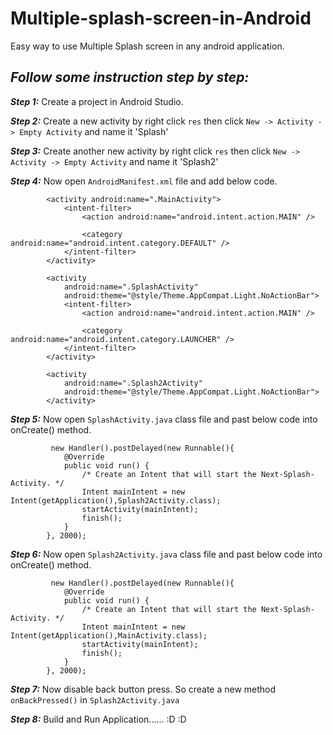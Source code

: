 # Multiple-splash-screen-in-Android
Easy way to use Multiple Splash screen in any android application.


***Follow some instruction step by step:***
---

***Step 1:***
Create a project in Android Studio.

***Step 2:***
Create a new activity by right click `res` then click `New -> Activity -> Empty Activity` and name it 'Splash'

***Step 3:***
Create another new activity by right click `res` then click `New -> Activity -> Empty Activity` and name it 'Splash2'

***Step 4:***
Now open `AndroidManifest.xml` file and add below code.

```
        <activity android:name=".MainActivity">
            <intent-filter>
                <action android:name="android.intent.action.MAIN" />

                <category android:name="android.intent.category.DEFAULT" />
            </intent-filter>
        </activity>

        <activity
            android:name=".SplashActivity"
            android:theme="@style/Theme.AppCompat.Light.NoActionBar">
            <intent-filter>
                <action android:name="android.intent.action.MAIN" />

                <category android:name="android.intent.category.LAUNCHER" />
            </intent-filter>
        </activity>
        
        <activity
            android:name=".Splash2Activity"
            android:theme="@style/Theme.AppCompat.Light.NoActionBar">
        </activity>
```

***Step 5:***
Now open `SplashActivity.java` class file and past below code into onCreate() method.

```
         new Handler().postDelayed(new Runnable(){
            @Override
            public void run() {
                /* Create an Intent that will start the Next-Splash-Activity. */
                Intent mainIntent = new Intent(getApplication(),Splash2Activity.class);
                startActivity(mainIntent);
                finish();
            }
        }, 2000);
```

***Step 6:***
Now open `Splash2Activity.java` class file and past below code into onCreate() method.

```
         new Handler().postDelayed(new Runnable(){
            @Override
            public void run() {
                /* Create an Intent that will start the Next-Splash-Activity. */
                Intent mainIntent = new Intent(getApplication(),MainActivity.class);
                startActivity(mainIntent);
                finish();
            }
        }, 2000);
```

***Step 7:***
Now disable back button press. So create a new method `onBackPressed()` in `Splash2Activity.java` 

***Step 8:***
Build and Run Application...... :D :D
